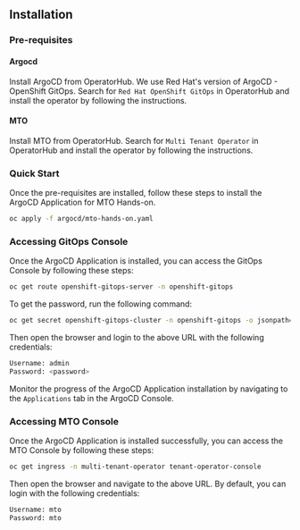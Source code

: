 ## Installation

### Pre-requisites

#### Argocd

Install ArgoCD from OperatorHub. We use Red Hat's version of ArgoCD - OpenShift GitOps. Search for `Red Hat OpenShift GitOps` in OperatorHub and install the operator by following the instructions.

#### MTO

Install MTO from OperatorHub. Search for `Multi Tenant Operator` in OperatorHub and install the operator by following the instructions.

### Quick Start

Once the pre-requisites are installed, follow these steps to install the ArgoCD Application for MTO Hands-on.

```bash
oc apply -f argocd/mto-hands-on.yaml
```

### Accessing GitOps Console

Once the ArgoCD Application is installed, you can access the GitOps Console by following these steps:

```bash
oc get route openshift-gitops-server -n openshift-gitops
```

To get the password, run the following command:

```bash
oc get secret openshift-gitops-cluster -n openshift-gitops -o jsonpath='{.data.admin\.password}' | base64 -d
```

Then open the browser and login to the above URL with the following credentials:

```bash
Username: admin
Password: <password>
```
Monitor the progress of the ArgoCD Application installation by navigating to the `Applications` tab in the ArgoCD Console.

### Accessing MTO Console

Once the ArgoCD Application is installed successfully, you can access the MTO Console by following these steps:

```bash
oc get ingress -n multi-tenant-operator tenant-operator-console
```

Then open the browser and navigate to the above URL. By default, you can login with the following credentials:

```bash
Username: mto
Password: mto
```

